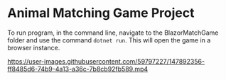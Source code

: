 # Animal Matching Game Project


To run program, in the command line, navigate to the BlazorMatchGame folder and use the command
```dotnet run```.
This will open the game in a browser instance.

https://user-images.githubusercontent.com/59797227/147892356-ff8485d6-74b9-4a13-a36c-7b8cb92fb589.mp4

